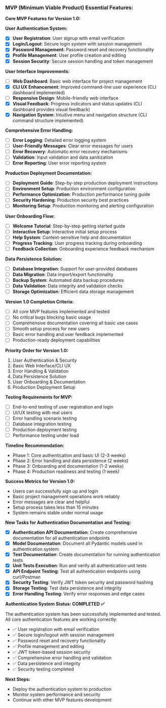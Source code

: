### MVP (Minimum Viable Product) Essential Features:

**Core MVP Features for Version 1.0:**

**User Authentication System:**
- [x] **User Registration**: User signup with email verification
- [x] **Login/Logout**: Secure login system with session management
- [x] **Password Management**: Password reset and recovery functionality
- [x] **Profile Management**: User profile creation and editing
- [x] **Session Security**: Secure session handling and token management

**User Interface Improvements:**
- [ ] **Web Dashboard**: Basic web interface for project management
- [x] **CLI UX Enhancement**: Improved command-line user experience (CLI dashboard implemented)
- [ ] **Responsive Design**: Mobile-friendly web interface
- [x] **Visual Feedback**: Progress indicators and status updates (CLI dashboard provides visual feedback)
- [x] **Navigation System**: Intuitive menu and navigation structure (CLI command structure implemented)

**Comprehensive Error Handling:**
- [ ] **Error Logging**: Detailed error logging system
- [ ] **User-Friendly Messages**: Clear error messages for users
- [ ] **Error Recovery**: Automatic error recovery mechanisms
- [ ] **Validation**: Input validation and data sanitization
- [ ] **Error Reporting**: User error reporting system

**Production Deployment Documentation:**
- [ ] **Deployment Guide**: Step-by-step production deployment instructions
- [ ] **Environment Setup**: Production environment configuration
- [ ] **Performance Optimization**: Production performance tuning guide
- [ ] **Security Hardening**: Production security best practices
- [ ] **Monitoring Setup**: Production monitoring and alerting configuration

**User Onboarding Flow:**
- [ ] **Welcome Tutorial**: Step-by-step getting started guide
- [ ] **Interactive Setup**: Interactive initial setup process
- [ ] **Help System**: Context-sensitive help and documentation
- [ ] **Progress Tracking**: User progress tracking during onboarding
- [ ] **Feedback Collection**: Onboarding experience feedback mechanism

**Data Persistence Solution:**
- [ ] **Database Integration**: Support for user-provided databases
- [ ] **Data Migration**: Data import/export functionality
- [ ] **Backup System**: Automated data backup procedures
- [ ] **Data Validation**: Data integrity and validation checks
- [ ] **Storage Optimization**: Efficient data storage management

**Version 1.0 Completion Criteria:**
- [ ] All core MVP features implemented and tested
- [ ] No critical bugs blocking basic usage
- [ ] Comprehensive documentation covering all basic use cases
- [ ] Smooth setup process for new users
- [ ] Basic error handling and user feedback implemented
- [ ] Production-ready deployment capabilities

**Priority Order for Version 1.0:**
1. User Authentication & Security
2. Basic Web Interface/CLI UX
3. Error Handling & Validation
4. Data Persistence Solution
5. User Onboarding & Documentation
6. Production Deployment Setup

**Testing Requirements for MVP:**
- [ ] End-to-end testing of user registration and login
- [ ] UI/UX testing with real users
- [ ] Error handling scenario testing
- [ ] Database integration testing
- [ ] Production deployment testing
- [ ] Performance testing under load

**Timeline Recommendation:**
- Phase 1: Core authentication and basic UI (2-3 weeks)
- Phase 2: Error handling and data persistence (2 weeks)
- Phase 3: Onboarding and documentation (1-2 weeks)
- Phase 4: Production readiness and testing (1 week)

**Success Metrics for Version 1.0:**
- Users can successfully sign up and login
- Basic project management operations work reliably
- Error messages are clear and helpful
- Setup process takes less than 15 minutes
- System remains stable under normal usage

**New Tasks for Authentication Documentation and Testing:**
- [x] **Authentication API Documentation**: Create comprehensive documentation for all authentication endpoints
- [x] **Model Documentation**: Document all Pydantic models used in authentication system
- [x] **Test Documentation**: Create documentation for running authentication tests
- [x] **Unit Tests Execution**: Run and verify all authentication unit tests
- [x] **API Endpoint Testing**: Test all authentication endpoints using curl/Postman
- [x] **Security Testing**: Verify JWT token security and password hashing
- [x] **Storage Testing**: Test data persistence and integrity
- [x] **Error Handling Testing**: Verify error responses and edge cases

**Authentication System Status: COMPLETED ✅**

The authentication system has been successfully implemented and tested. All core authentication features are working correctly:

- ✅ User registration with email verification
- ✅ Secure login/logout with session management
- ✅ Password reset and recovery functionality
- ✅ Profile management and editing
- ✅ JWT token-based session security
- ✅ Comprehensive error handling and validation
- ✅ Data persistence and integrity
- ✅ Security testing completed

**Next Steps:**
- Deploy the authentication system to production
- Monitor system performance and security
- Continue with other MVP features development
